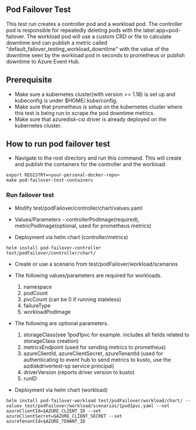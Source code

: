 ## Pod Failover Test

This test run creates a controller pod and a workload pod. The controller pod is responsible for repeatedly deleting pods with the label app=pod-failover. The workload pod will use a custom CRD or file to calculate downtime and can publish a metric called "default_failover_testing_workload_downtime" with the value of the downtime seen by the workload pod in seconds to prometheus or publish downtime to Azure Event Hub.

## Prerequisite

- Make sure a kubernetes cluster(with version >= 1.18) is set up and kubeconfig is under $HOME/.kube/config.
- Make sure that prometheus is setup on the kubernetes cluster where this test is being run to scrape the pod downtime metrics.
- Make sure that azuredisk-csi driver is already deployed on the kubernetes cluster.

## How to run pod failover test

- Navigate to the root directory and run this command. This will create and publish the containers for the controller and the workload. 

```console
export REGISTRY=<your-personal-docker-repo>
make pod-failover-test-containers
```

### Run failover test

- Modify test/podFailover/controller/chart/values.yaml

- Values/Parameters - controllerPodImage(required), metricPodImage(optional, used for prometheus metrics)


- Deployment via helm chart (controller/metrics)
``` console
helm install pod-failover-controller test/podFailover/controller/chart/
```

- Create or use a scenario from test/podFailover/workload/scenarios

- The following values/parameters are required for workloads.
    1. namespace
    2. podCount
    3. pvcCount (can be 0 if running stateless)
    4. failureType
    5. workloadPodImage
- The following are optional parameters.
    1. storageClass(see 1pod1pvc for example. includes all fields related to storageClass creation)
    2. metricsEndpoint (used for sending metrics to prometheus)
    3. azureClientId, azureClientSecret, azureTenantId (used for authenticating to event hub to send metrics to kusto, use the azdiskdrivertest-sp service principal)
    4. driverVersion (reports driver version to kusto)
    5. runID

- Deployment via helm chart (workload)

```console
helm install pod-failover-workload test/podFailover/workload/chart/ --values test/podFailover/workload/scenarios/1pod1pvc.yaml --set azureClientId=$AZURE_CLIENT_ID --set azureClientSecret=$AZURE_CLIENT_SECRET --set azureTenantId=$AZURE_TENANT_ID
```


